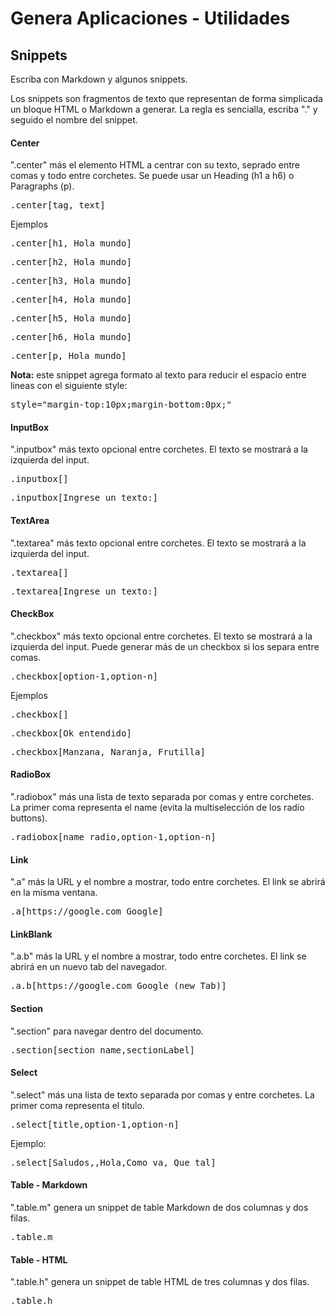 # Genera Aplicaciones - Utilidades
## Snippets
<p>Escriba con Markdown y algunos snippets.</p>
Los snippets son fragmentos de texto que representan de forma simplicada un bloque HTML o Markdown a generar.
La regla es sencialla, escriba "." y seguido el nombre del snippet.

#### Center
".center" más el elemento HTML a centrar con su texto, seprado entre comas y todo entre corchetes. Se puede usar un Heading (h1 a h6) o Paragraphs (p).
<pre>.center[tag, text]</pre>
Ejemplos
<pre>.center[h1, Hola mundo]</pre>
<pre>.center[h2, Hola mundo]</pre>
<pre>.center[h3, Hola mundo]</pre>
<pre>.center[h4, Hola mundo]</pre>
<pre>.center[h5, Hola mundo]</pre>
<pre>.center[h6, Hola mundo]</pre>
<pre>.center[p, Hola mundo]</pre>
**Nota:** este snippet agrega formato al texto para reducir el espacio entre lineas con el siguiente style:
 <pre>style="margin-top:10px;margin-bottom:0px;"</pre>

#### InputBox
".inputbox" más texto opcional entre corchetes. El texto se mostrará a la izquierda del input.
<pre>.inputbox[]</pre>
<pre>.inputbox[Ingrese un texto:]</pre>

#### TextArea
".textarea" más texto opcional entre corchetes. El texto se mostrará a la izquierda del input.
<pre>.textarea[]</pre>
<pre>.textarea[Ingrese un texto:]</pre>

#### CheckBox
".checkbox" más texto opcional entre corchetes. El texto se mostrará a la izquierda del input. Puede generar más de un checkbox si los separa entre comas.
<pre>.checkbox[option-1,option-n]</pre>
Ejemplos
<pre>.checkbox[]</pre>
<pre>.checkbox[Ok entendido]</pre>
<pre>.checkbox[Manzana, Naranja, Frutilla]</pre>

#### RadioBox
".radiobox" más una lista de texto separada por comas y entre corchetes. La primer coma representa el name (evita la multiselección de los radio buttons).
<pre>.radiobox[name_radio,option-1,option-n]</pre>

#### Link
".a" más la URL y el nombre a mostrar, todo entre corchetes. El link se abrirá en la misma ventana.
<pre>.a[https://google.com Google]</pre>

#### LinkBlank
".a.b" más la URL y el nombre a mostrar, todo entre corchetes. El link se abrirá en un nuevo tab del navegador.
<pre>.a.b[https://google.com Google (new Tab)]</pre>

#### Section
".section" para navegar dentro del documento.
<pre>.section[section_name,sectionLabel]</pre>

#### Select
".select" más una lista de texto separada por comas y entre corchetes. La primer coma representa el titulo.
<pre>.select[title,option-1,option-n]</pre>
Ejemplo:
<pre>.select[Saludos,,Hola,Como va, Que tal]</pre>

#### Table - Markdown
".table.m" genera un snippet de table Markdown de dos columnas y dos filas.
<pre>.table.m</pre>

#### Table - HTML
".table.h" genera un snippet de table HTML de tres columnas y dos filas.
<pre>.table.h</pre>

